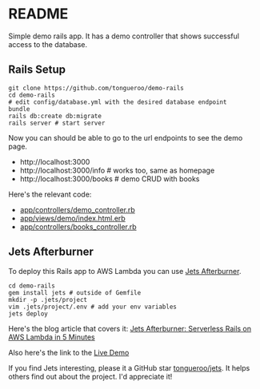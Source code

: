 # README

Simple demo rails app. It has a demo controller that shows successful access to the database.

## Rails Setup

    git clone https://github.com/tongueroo/demo-rails
    cd demo-rails
    # edit config/database.yml with the desired database endpoint
    bundle
    rails db:create db:migrate
    rails server # start server

Now you can should be able to go to the url endpoints to see the demo page.

* http://localhost:3000
* http://localhost:3000/info # works too, same as homepage
* http://localhost:3000/books # demo CRUD with books

Here's the relevant code:

* [app/controllers/demo_controller.rb](app/controllers/demo_controller.rb)
* [app/views/demo/index.html.erb](app/views/demo/index.html.erb)
* [app/controllers/books_controller.rb](app/controllers/books_controller.rb)

## Jets Afterburner

To deploy this Rails app to AWS Lambda you can use [Jets Afterburner](http://rubyonjets.com/docs/rails-support/).

    cd demo-rails
    gem install jets # outside of Gemfile
    mkdir -p .jets/project
    vim .jets/project/.env # add your env variables
    jets deploy


Here's the blog article that covers it: [Jets Afterburner: Serverless Rails on AWS Lambda in 5 Minutes](https://blog.boltops.com/2018/12/21/jets-afterburner-serverless-rails-on-aws-lambda-in-5-minutes)

Also here's the link to the [Live Demo](https://afterburner.demo.rubyonjets.com/)

If you find Jets interesting, please it a GitHub star [tongueroo/jets](https://github.com/tongueroo/jets). It helps others find out about the project.  I'd appreciate it!
